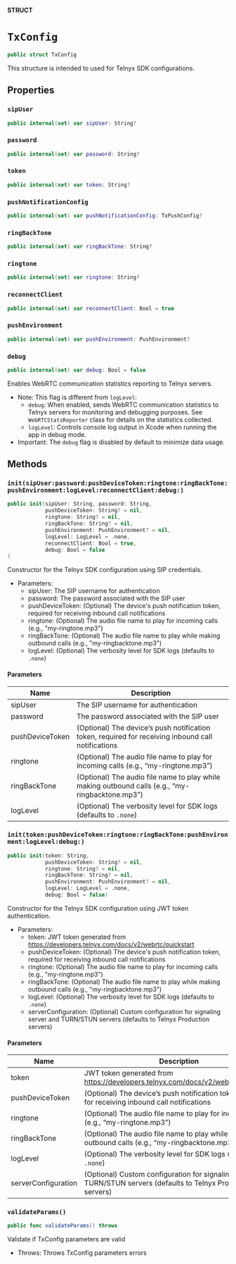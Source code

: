 **STRUCT**

# `TxConfig`

```swift
public struct TxConfig
```

This structure is intended to used for Telnyx SDK configurations.

## Properties
### `sipUser`

```swift
public internal(set) var sipUser: String?
```

### `password`

```swift
public internal(set) var password: String?
```

### `token`

```swift
public internal(set) var token: String?
```

### `pushNotificationConfig`

```swift
public internal(set) var pushNotificationConfig: TxPushConfig?
```

### `ringBackTone`

```swift
public internal(set) var ringBackTone: String?
```

### `ringtone`

```swift
public internal(set) var ringtone: String?
```

### `reconnectClient`

```swift
public internal(set) var reconnectClient: Bool = true
```

### `pushEnvironment`

```swift
public internal(set) var pushEnvironment: PushEnvironment?
```

### `debug`

```swift
public internal(set) var debug: Bool = false
```

Enables WebRTC communication statistics reporting to Telnyx servers.
- Note: This flag is different from `logLevel`:
  - `debug`: When enabled, sends WebRTC communication statistics to Telnyx servers for monitoring and debugging purposes.
    See `WebRTCStatsReporter` class for details on the statistics collected.
  - `logLevel`: Controls console log output in Xcode when running the app in debug mode.
- Important: The `debug` flag is disabled by default to minimize data usage.

## Methods
### `init(sipUser:password:pushDeviceToken:ringtone:ringBackTone:pushEnvironment:logLevel:reconnectClient:debug:)`

```swift
public init(sipUser: String, password: String,
            pushDeviceToken: String? = nil,
            ringtone: String? = nil,
            ringBackTone: String? = nil,
            pushEnvironment: PushEnvironment? = nil,
            logLevel: LogLevel = .none,
            reconnectClient: Bool = true,
            debug: Bool = false
)
```

Constructor for the Telnyx SDK configuration using SIP credentials.
- Parameters:
  - sipUser: The SIP username for authentication
  - password: The password associated with the SIP user
  - pushDeviceToken: (Optional) The device's push notification token, required for receiving inbound call notifications
  - ringtone: (Optional) The audio file name to play for incoming calls (e.g., "my-ringtone.mp3")
  - ringBackTone: (Optional) The audio file name to play while making outbound calls (e.g., "my-ringbacktone.mp3")
  - logLevel: (Optional) The verbosity level for SDK logs (defaults to `.none`)

#### Parameters

| Name | Description |
| ---- | ----------- |
| sipUser | The SIP username for authentication |
| password | The password associated with the SIP user |
| pushDeviceToken | (Optional) The device’s push notification token, required for receiving inbound call notifications |
| ringtone | (Optional) The audio file name to play for incoming calls (e.g., “my-ringtone.mp3”) |
| ringBackTone | (Optional) The audio file name to play while making outbound calls (e.g., “my-ringbacktone.mp3”) |
| logLevel | (Optional) The verbosity level for SDK logs (defaults to `.none`) |

### `init(token:pushDeviceToken:ringtone:ringBackTone:pushEnvironment:logLevel:debug:)`

```swift
public init(token: String,
            pushDeviceToken: String? = nil,
            ringtone: String? = nil,
            ringBackTone: String? = nil,
            pushEnvironment: PushEnvironment? = nil,
            logLevel: LogLevel = .none,
            debug: Bool = false)
```

Constructor for the Telnyx SDK configuration using JWT token authentication.
- Parameters:
  - token: JWT token generated from https://developers.telnyx.com/docs/v2/webrtc/quickstart
  - pushDeviceToken: (Optional) The device's push notification token, required for receiving inbound call notifications
  - ringtone: (Optional) The audio file name to play for incoming calls (e.g., "my-ringtone.mp3")
  - ringBackTone: (Optional) The audio file name to play while making outbound calls (e.g., "my-ringbacktone.mp3")
  - logLevel: (Optional) The verbosity level for SDK logs (defaults to `.none`)
  - serverConfiguration: (Optional) Custom configuration for signaling server and TURN/STUN servers (defaults to Telnyx Production servers)

#### Parameters

| Name | Description |
| ---- | ----------- |
| token | JWT token generated from https://developers.telnyx.com/docs/v2/webrtc/quickstart |
| pushDeviceToken | (Optional) The device’s push notification token, required for receiving inbound call notifications |
| ringtone | (Optional) The audio file name to play for incoming calls (e.g., “my-ringtone.mp3”) |
| ringBackTone | (Optional) The audio file name to play while making outbound calls (e.g., “my-ringbacktone.mp3”) |
| logLevel | (Optional) The verbosity level for SDK logs (defaults to `.none`) |
| serverConfiguration | (Optional) Custom configuration for signaling server and TURN/STUN servers (defaults to Telnyx Production servers) |

### `validateParams()`

```swift
public func validateParams() throws
```

Validate if TxConfig parameters are valid
- Throws: Throws TxConfig parameters errors
